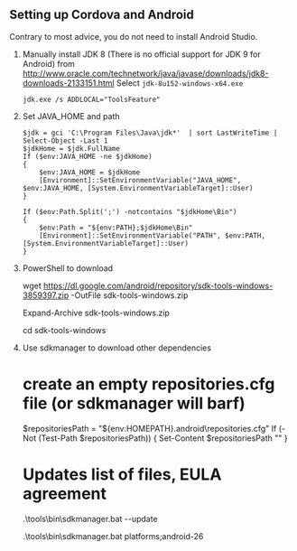 Setting up Cordova and Android
-------------------------------

Contrary to most advice, you do not need to install Android Studio.

1. Manually install JDK 8 (There is no official support for JDK 9 for Android)
   from http://www.oracle.com/technetwork/java/javase/downloads/jdk8-downloads-2133151.html
   Select `jdk-8u152-windows-x64.exe`
   
       jdk.exe /s ADDLOCAL="ToolsFeature"
   
2. Set JAVA_HOME and path

       $jdk = gci 'C:\Program Files\Java\jdk*'  | sort LastWriteTime | Select-Object -Last 1
       $jdkHome = $jdk.FullName
       If ($env:JAVA_HOME -ne $jdkHome)
       {
           $env:JAVA_HOME = $jdkHome
           [Environment]::SetEnvironmentVariable("JAVA_HOME", $env:JAVA_HOME, [System.EnvironmentVariableTarget]::User)
       }
       
       If ($env:Path.Split(';') -notcontains "$jdkHome\Bin")
       {
           $env:Path = "${env:PATH};$jdkHome\Bin"
           [Environment]::SetEnvironmentVariable("PATH", $env:PATH, [System.EnvironmentVariableTarget]::User)
       }
       
2. PowerShell to download 

    wget https://dl.google.com/android/repository/sdk-tools-windows-3859397.zip -OutFile sdk-tools-windows.zip
    
    Expand-Archive sdk-tools-windows.zip
    
    cd sdk-tools-windows
    
3. Use sdkmanager to download other dependencies

     # create an empty repositories.cfg file (or sdkmanager will barf)
     $repositoriesPath = "${env:HOMEPATH}\.android\repositories.cfg"
     If (-Not (Test-Path $repositoriesPath))
     {
         Set-Content $repositoriesPath ""
     }
     
     # Updates list of files, EULA agreement
     .\tools\bin\sdkmanager.bat --update
     
     
     .\tools\bin\sdkmanager.bat platforms;android-26

   
        
    
    
